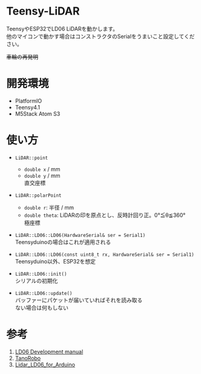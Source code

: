 # Teensy-LiDAR
TeensyやESP32でLD06 LiDARを動かします。  
他のマイコンで動かす場合はコンストラクタのSerialをうまいこと設定してください。

~~車輪の再発明~~
# 開発環境
* PlatformIO
* Teensy4.1
* M5Stack Atom S3

# 使い方
* `LiDAR::point`   
    * `double x` / mm  
    * `double y` / mm  
    直交座標
* `LiDAR::polarPoint`  
    * `double r`: 半径 / mm  
    * `double theta`: LiDARの印を原点とし、反時計回り正。0°≦θ≦360°  
    極座標

* `LiDAR::LD06::LD06(HardwareSerial& ser = Serial1)`  
    Teensyduinoの場合はこれが適用される
* `LiDAR::LD06::LD06(const uint8_t rx, HardwareSerial& ser = Serial1)`  
    Teensyduino以外、ESP32を想定
* `LiDAR::LD06::init()`  
    シリアルの初期化
* `LiDAR::LD06::update()`  
    バッファーにパケットが届いていればそれを読み取る  
    ない場合は何もしない

# 参考
1. [LD06 Development manual](https://storage.googleapis.com/mauser-public-images/prod_description_document/2021/315/8fcea7f5d479f4f4b71316d80b77ff45_096-6212_a.pdf)
2. [TanoRobo](https://github.com/TanoRoboRCJ/Software/blob/feature/%2316_RAICHO/Firmware/F446-LiDAR/)
3. [Lidar_LD06_for_Arduino](https://github.com/henjin0/Lidar_LD06_for_Arduino)
